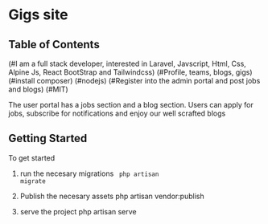# Gigs site

## Table of Contents
(#I am a full stack developer, interested in Laravel, Javscript, Html, Css, Alpine Js, React BootStrap and Tailwindcss)
(#Profile, teams, blogs, gigs)
(#install composer)
(#nodejs)
(#Register into the admin portal and post jobs and blogs)
(#MIT)


The user portal has a jobs section and a blog section. Users can apply for jobs, subscribe for notifications and enjoy our well scrafted blogs

## Getting Started

To get started
1. run the necesary migrations
  <code> php artisan migrate</code>
3. Publish the necesary assets
   php artisan vendor:publish

4. serve the project
   php artisan serve



